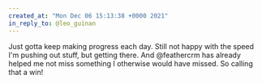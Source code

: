 ```yaml
---
created_at: "Mon Dec 06 15:13:38 +0000 2021"
in_reply_to: @leo_guinan
---
```


Just gotta keep making progress each day. Still not happy with the speed I'm pushing out stuff, but getting there. And @feathercrm has already helped me not miss something I otherwise would have missed. So calling that a win!